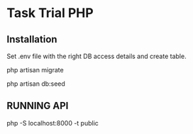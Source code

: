 # Task Trial PHP

## Installation

Set .env file with the right DB access details and create table.

php artisan migrate

php artisan db:seed


## RUNNING API

php -S localhost:8000 -t public
